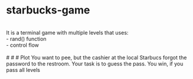 # starbucks-game
<br/>
It is a terminal game with multiple levels that uses:<br/>
- rand() function<br/>
- control flow<br/>

<br/>
# # # Plot
You want to pee, but the cashier at the local Starbucs forgot the password to the restroom. Your task is to guess the pass. You win, if you pass all levels
